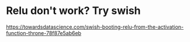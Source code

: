# Relu don't work? Try swish

https://towardsdatascience.com/swish-booting-relu-from-the-activation-function-throne-78f87e5ab6eb
